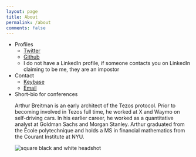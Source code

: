 ```yaml
---
layout: page
title: About
permalink: /about
comments: false
---
```


<div class="row justify-content-between">
<div class="col-md-8 pr-5">


<ul>
<li>Profiles
	<ul>
		<li><a href="https://twitter.com/arthurb">Twitter</a></li>
		<li><a href="https://github.com/murbard">Github</a></li>
		<li>I do not have a LinkedIn profile, if someone contacts you on LinkedIn claiming to be me, they are an impostor</li>
	</ul>
</li>
<li>Contact
	<ul>
		<li><a href="https://keybase.io/arthurb">Keybase</a></li>
		<li><a href="mailto:arthur.breitman@gmail.com">Email</a></li>
	</ul>	 
</li>
<li>Short-bio for conferences
<p>Arthur Breitman is an early architect of the Tezos protocol. Prior to becoming involved in Tezos full time, he worked at X and Waymo on self-driving cars. In his earlier career, he worked as a quantitative analyst at Goldman Sachs and Morgan Stanley. Arthur graduated from the École polytechnique and holds a MS in financial mathematics from the Courant Institute at NYU.</p>
</li>

<p class="mb-5"><img class="shadow-lg" src="{{site.baseurl}}/assets/images/portrait_square_hi_res.jpeg" alt="square black and white headshot" /></p>


<div class="col-md-4">

<div class="sticky-top sticky-top-80">


</div>
</div>
